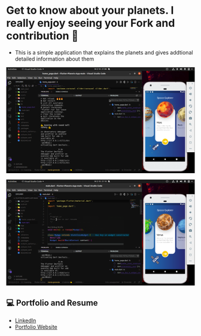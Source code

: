 # Get to know about your planets. I really enjoy seeing your Fork and contribution :rocket:

*  This is a simple application that explains the planets and gives addtional detailed information about them

![(1)](https://github.com/Joamofa1/PlanetsEducationApp/blob/main/Screens/Screen.png)

![(2)](https://github.com/Joamofa1/PlanetsEducationApp/blob/main/Screens/screen2.png)


## :computer: Portfolio and Resume
* [LinkedIn](https://www.linkedin.com/in/justice-ohene-amofa-349b44173/)
* [Portfolio Website](https://joamofa1.github.io)
